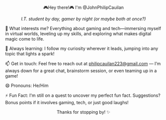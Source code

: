 <p align="center"> 🎮Hey there!🎮 I'm @JohnPhilipCauilan </p> <p align="center"> <em>I.T. student by day, gamer by night (or maybe both at once?)</em> </p>
👀 What interests me? Everything about gaming and tech—immersing myself in virtual worlds, leveling up my skills, and exploring what makes digital magic come to life.


🌱 Always learning: I follow my curiosity wherever it leads, jumping into any topic that lights a spark!

📫 Get in touch: Feel free to reach out at philipcauilan223@gmail.com — I’m always down for a great chat, brainstorm session, or even teaming up in a game!

😄 Pronouns: He/Him

⚡ Fun Fact: I'm still on a quest to uncover my perfect fun fact. Suggestions? Bonus points if it involves gaming, tech, or just good laughs!

<p align="center"> Thanks for stopping by! ✨ </p>
